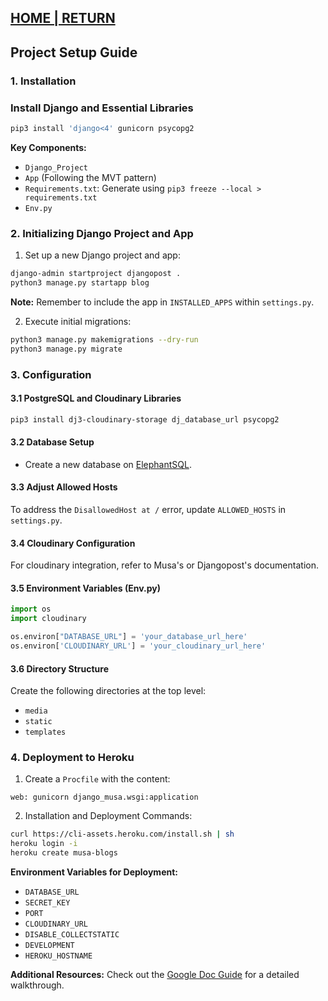 ## [HOME | RETURN](https://github.com/plexoio/musa/blob/main/documentation/readme/erd/erd.md)

## Project Setup Guide

### 1. Installation

### Install Django and Essential Libraries
```bash
pip3 install 'django<4' gunicorn psycopg2
```

**Key Components:**
- `Django_Project`
- `App` (Following the MVT pattern)
- `Requirements.txt`: Generate using `pip3 freeze --local > requirements.txt`
- `Env.py`

### 2. Initializing Django Project and App

1. Set up a new Django project and app:
```bash
django-admin startproject djangopost .
python3 manage.py startapp blog
```
**Note:** Remember to include the app in `INSTALLED_APPS` within `settings.py`.

2. Execute initial migrations:
```bash
python3 manage.py makemigrations --dry-run
python3 manage.py migrate
```

### 3. Configuration

#### 3.1 PostgreSQL and Cloudinary Libraries
```bash
pip3 install dj3-cloudinary-storage dj_database_url psycopg2
```

#### 3.2 Database Setup
- Create a new database on [ElephantSQL](https://customer.elephantsql.com/login).

#### 3.3 Adjust Allowed Hosts
To address the `DisallowedHost at /` error, update `ALLOWED_HOSTS` in `settings.py`.

#### 3.4 Cloudinary Configuration
For cloudinary integration, refer to Musa's or Djangopost's documentation.

#### 3.5 Environment Variables (Env.py)
```python
import os
import cloudinary

os.environ["DATABASE_URL"] = 'your_database_url_here'
os.environ['CLOUDINARY_URL'] = 'your_cloudinary_url_here'
```

#### 3.6 Directory Structure
Create the following directories at the top level:
- `media`
- `static`
- `templates`

### 4. Deployment to Heroku

1. Create a `Procfile` with the content: 
```
web: gunicorn django_musa.wsgi:application
```

2. Installation and Deployment Commands:
```bash
curl https://cli-assets.heroku.com/install.sh | sh
heroku login -i
heroku create musa-blogs
```

**Environment Variables for Deployment:**
- `DATABASE_URL`
- `SECRET_KEY`
- `PORT`
- `CLOUDINARY_URL`
- `DISABLE_COLLECTSTATIC`
- `DEVELOPMENT`
- `HEROKU_HOSTNAME`

**Additional Resources:** Check out the [Google Doc Guide](https://docs.google.com/document/d/1P5CWvS5cYalkQOLeQiijpSViDPogtKM7ZGyqK-yehhQ/edit) for a detailed walkthrough.